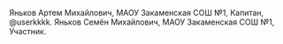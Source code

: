Яньков Артем Михайлович, МАОУ Закаменская СОШ №1, Капитан, @userkkkk.
Яньков Семён Михайлович, МАОУ Закаменская СОШ №1, Участник.
